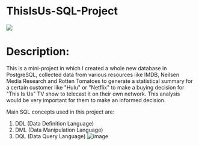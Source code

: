 # ThisIsUs-SQL-Project
![](images/This_is_us_pic.jpg)

# Description:
This is a mini-project in which I created a whole new database in PostgreSQL, collected data from various resources like IMDB, Neilsen Media Research and Rotten Tomatoes to generate a statistical summary for a certain customer like "Hulu" or "Netflix" to make a buying decision for "This Is Us" TV show to telecast it on their own network. This analysis would be very important for them to make an informed decision.

Main SQL concepts used in this project are:

1. DDL (Data Definition Language)
2. DML (Data Manipulation Language)
3. DQL (Data Query Language)
![image](https://user-images.githubusercontent.com/64986184/196505491-dc1ed2d5-16ed-4cbc-925a-c96b482cb3eb.png)
